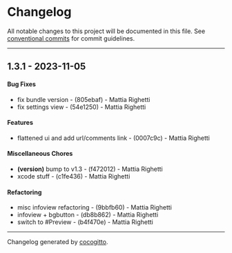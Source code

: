 # Changelog
All notable changes to this project will be documented in this file. See [conventional commits](https://www.conventionalcommits.org/) for commit guidelines.

- - -
## 1.3.1 - 2023-11-05
#### Bug Fixes
- fix bundle version - (805ebaf) - Mattia Righetti
- fix settings view - (54e1250) - Mattia Righetti
#### Features
- flattened ui and add url/comments link - (0007c9c) - Mattia Righetti
#### Miscellaneous Chores
- **(version)** bump to v1.3 - (f472012) - Mattia Righetti
- xcode stuff - (c1fe436) - Mattia Righetti
#### Refactoring
- misc infoview refactoring - (9bbfb60) - Mattia Righetti
- infoview + bgbutton - (db8b862) - Mattia Righetti
- switch to #Preview - (b4f470e) - Mattia Righetti

- - -

Changelog generated by [cocogitto](https://github.com/cocogitto/cocogitto).
